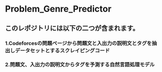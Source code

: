# Problem_Genre_Predictor

## このレポジトリには以下の二つが含まれます。

### 1.Codeforcesの問題ページから問題文と入出力の説明文とタグを抽出しデータセットとするスクレイピングコード

### 2.問題文、入出力の説明文からタグを予測する自然言語処理モデル
